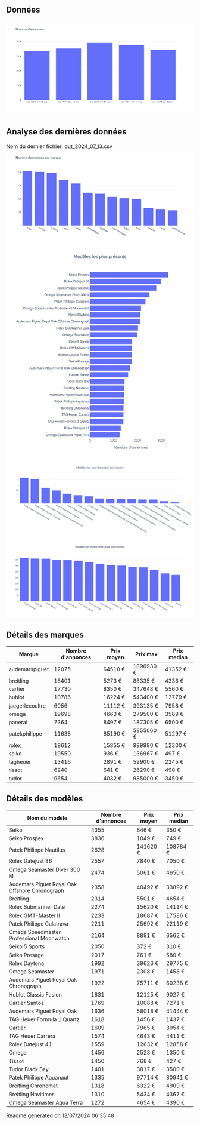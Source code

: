 
## Données
![image](./out/count_per_day.jpeg)

## Analyse des dernières données
Nom du dernier fichier: out_2024_07_13.csv
![image](./out/count_per_brand.jpeg)
![image](./out/count_per_name.jpeg)
![image](./out/avg_price_per_name_desc.jpeg)
![image](./out/avg_price_per_name_asc.jpeg)

## Détails des marques
|Marque|Nombre d'annonces|Prix moyen|Prix max|Prix median|
|------|-----------------|----------|--------|-----------|
|audemarspiguet|12075|64510 €|1896930 €|41352 €| 
|breitling|18401|5273 €|88335 €|4336 €| 
|cartier|17730|8350 €|347648 €|5560 €| 
|hublot|10786|16224 €|543400 €|12779 €| 
|jaegerlecoultre|6056|11112 €|393135 €|7958 €| 
|omega|19698|4663 €|279500 €|3589 €| 
|panerai|7364|8497 €|187305 €|6500 €| 
|patekphilippe|11638|85190 €|5855060 €|51297 €| 
|rolex|19612|15855 €|999990 €|12300 €| 
|seiko|19550|936 €|136967 €|497 €| 
|tagheuer|13416|2891 €|59900 €|2245 €| 
|tissot|6240|641 €|26290 €|490 €| 
|tudor|9654|4032 €|985000 €|3450 €| 

## Détails des modèles
Nom du modèle|Nombre d'annonces|Prix moyen|Prix median|
|-------------|-----------------|----------|-----------|
|Seiko|4355|646 €|350 €| 
|Seiko Prospex|3836|1049 €|749 €| 
|Patek Philippe Nautilus|2628|141620 €|108784 €| 
|Rolex Datejust 36|2557|7840 €|7050 €| 
|Omega Seamaster Diver 300 M|2474|5061 €|4650 €| 
|Audemars Piguet Royal Oak Offshore Chronograph|2358|40492 €|33892 €| 
|Breitling|2314|5501 €|4654 €| 
|Rolex Submariner Date|2274|15620 €|14114 €| 
|Rolex GMT-Master II|2233|18687 €|17586 €| 
|Patek Philippe Calatrava|2211|25692 €|22119 €| 
|Omega Speedmaster Professional Moonwatch|2164|8891 €|6562 €| 
|Seiko 5 Sports|2050|372 €|310 €| 
|Seiko Presage|2017|761 €|580 €| 
|Rolex Daytona|1992|39626 €|29775 €| 
|Omega Seamaster|1971|2308 €|1458 €| 
|Audemars Piguet Royal Oak Chronograph|1922|75711 €|60238 €| 
|Hublot Classic Fusion|1831|12125 €|9027 €| 
|Cartier Santos|1769|10088 €|7271 €| 
|Audemars Piguet Royal Oak|1636|58018 €|41444 €| 
|TAG Heuer Formula 1 Quartz|1618|1456 €|1437 €| 
|Cartier|1609|7965 €|3954 €| 
|TAG Heuer Carrera|1574|4643 €|4411 €| 
|Rolex Datejust 41|1559|12632 €|12858 €| 
|Omega|1456|2523 €|1350 €| 
|Tissot|1450|768 €|427 €| 
|Tudor Black Bay|1401|3817 €|3500 €| 
|Patek Philippe Aquanaut|1335|97714 €|80941 €| 
|Breitling Chronomat|1318|6322 €|4909 €| 
|Breitling Navitimer|1310|5434 €|4367 €| 
|Omega Seamaster Aqua Terra|1272|4654 €|4390 €| 


 Readme generated on 13/07/2024 06:35:48